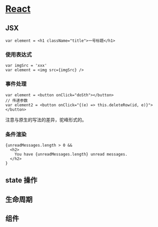 # [React](https://reactjs.org/docs/handling-events.html)
## JSX
```
var element = <h1 className="title">一号标题</h1>
```

### 使用表达式
```
var imgSrc = 'xxx'
var element = <img src={imgSrc} />
```

### 事件处理
```
var element = <button onClick="doSth"></button>
// 传递参数
var element2 = <button onClick="{(e) => this.deleteRow(id, e)}"></button>

```

注意与原生的写法的差异，驼峰形式的。

### 条件渲染
```
{unreadMessages.length > 0 &&
  <h2>
    You have {unreadMessages.length} unread messages.
  </h2>
}
```

## state 操作

## 生命周期

## 组件



